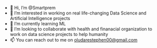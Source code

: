 - 👋 Hi, I’m @Smartprem
- 👀 I’m interested in working on real life-changing Data Science and Artificial Intelligence projects
- 🌱 I’m currently learning ML
- 💞️ I’m looking to collaborate with health and finanacial organization to work on data science projects to help humanity
- 📫 You can reach out to me on oludarestephen00@gmail.com

<!---
Smartprem/Smartprem is a ✨ special ✨ repository because its `README.md` (this file) appears on your GitHub profile.
You can click the Preview link to take a look at your changes.
--->
